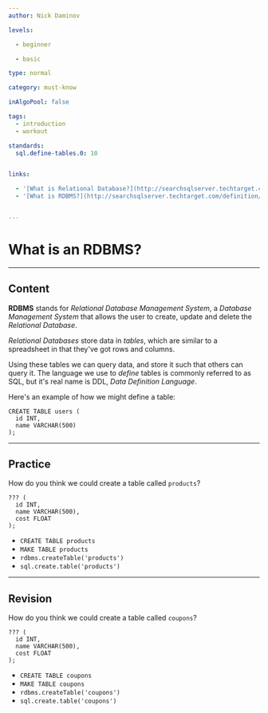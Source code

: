 ```yaml
---
author: Nick Daminov

levels:

  - beginner

  - basic

type: normal

category: must-know

inAlgoPool: false

tags:
  - introduction
  - workout

standards:
  sql.define-tables.0: 10


links:

  - '[What is Relational Database?](http://searchsqlserver.techtarget.com/definition/relational-database){website}'
  - '[What is RDBMS?](http://searchsqlserver.techtarget.com/definition/relational-database-management-system){website}'


---
```


# What is an RDBMS?

---
## Content

**RDBMS** stands for *Relational Database Management System*, a *Database Management System* that allows the user to create, update and delete the *Relational Database*.

*Relational Databases* store data in _tables_, which are similar to a spreadsheet in that they've got rows and columns.

Using these tables we can query data, and store it such that others can query it. The language we use to _define_ tables is commonly referred to as SQL, but it's real name is DDL, *Data Definition Language*.

Here's an example of how we might define a table:

```
CREATE TABLE users (
  id INT,
  name VARCHAR(500)
);

```

---
## Practice

How do you think we could create a table called `products`?

```
??? (
  id INT,
  name VARCHAR(500),
  cost FLOAT
);
```

* `CREATE TABLE products`
* `MAKE TABLE products`
* `rdbms.createTable('products')`
* `sql.create.table('products')`

---
## Revision

How do you think we could create a table called `coupons`?

```
??? (
  id INT,
  name VARCHAR(500),
  cost FLOAT
);
```

* `CREATE TABLE coupons`
* `MAKE TABLE coupons`
* `rdbms.createTable('coupons')`
* `sql.create.table('coupons')`
